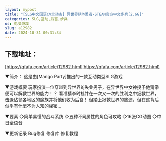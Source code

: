 ```yaml
---
layout: mypost
title: "[SLG中文国语CV全动态] 异世界猜拳勇者-STEAM官方中文步兵[2.6G]"
categories: SLG,互动,后宫,步兵
os: 电脑游戏
slug: a12982
date: 2024-10-31 00:31:34
---
```


## 下载地址：

[https://qfafa.com/article/12982.html](https://qfafa.com/article/12982.html)

▼简介：
 这是由\[Mango Party\]推出的一款互动类型SLG游戏
 
▼游戏概要
 玩家扮演一位穿越到异世界的失业男子，在异世界中女神授予他猜拳便可以解救世界的能力！？
 看准猜拳时机并在一次又一次的胜利之中拯救世界，击退佔领各地区的魔族并将他们收为后宫！
 但踏上拯救世界的旅途，但在这背后似乎有什麽不为人知的祕密...
 
▼要素
◇简单易懂的战斗系统
◇五种不同属性的角色可攻略
◇16张CG动图
◇中日全语音

▼更新记录
Bug修复
修复库
修复教程